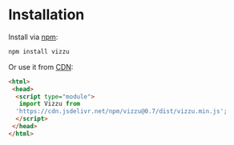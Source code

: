 # Installation

Install via [npm](https://www.npmjs.com/package/vizzu):

```sh
npm install vizzu
```

Or use it from [CDN](https://www.jsdelivr.com/package/npm/vizzu):

```html
<html>
 <head>
  <script type="module">
   import Vizzu from 
  'https://cdn.jsdelivr.net/npm/vizzu@0.7/dist/vizzu.min.js';
  </script>
 </head>
</html>

```
